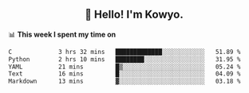 <h2 align="center">👋 Hello! I'm Kowyo.</h2>

📊 **This week I spent my time on**
<!--START_SECTION:waka-->

```txt
C             3 hrs 32 mins   █████████████░░░░░░░░░░░░   51.89 %
Python        2 hrs 10 mins   ████████░░░░░░░░░░░░░░░░░   31.95 %
YAML          21 mins         █▒░░░░░░░░░░░░░░░░░░░░░░░   05.24 %
Text          16 mins         █░░░░░░░░░░░░░░░░░░░░░░░░   04.09 %
Markdown      13 mins         ▓░░░░░░░░░░░░░░░░░░░░░░░░   03.18 %
```

<!--END_SECTION:waka-->
